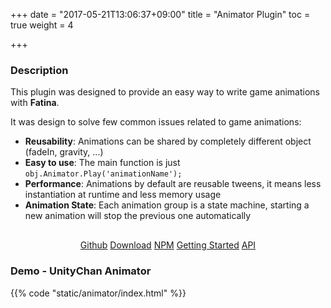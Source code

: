+++
date = "2017-05-21T13:06:37+09:00"
title = "Animator Plugin"
toc = true
weight = 4

+++

### Description
This plugin was designed to provide an easy way to write game animations with **Fatina**.

It was design to solve few common issues related to game animations:

* **Reusability**: Animations can be shared by completely different object (fadeIn, gravity, ...)
* **Easy to use**: The main function is just `obj.Animator.Play('animationName');`
* **Performance**: Animations by default are reusable tweens, it means less instantiation at runtime and less memory usage
* **Animation State**: Each animation group is a state machine, starting a new animation will stop the previous one automatically

<div style="text-align: center; margin-top: 30px;">
    <a class="btn btn-primary" href="https://github.com/kefniark/Fatina-Plugin-Animator/" target="_blank">Github</a>
    <a class="btn btn-info" href="https://github.com/kefniark/Fatina-Plugin-Animator/releases" target="_blank">Download</a>
    <a class="btn btn-success" href="https://www.npmjs.com/package/fatina-plugin-animator" target="_blank">NPM</a>
    <a class="btn btn-default" href="/Fatina/plugins/animator-usage/">Getting Started</a>
    <a class="btn btn-default" href="/Fatina/plugins/animator-api/">API</a>
</div>

### Demo - UnityChan Animator
{{% code "static/animator/index.html" %}}
